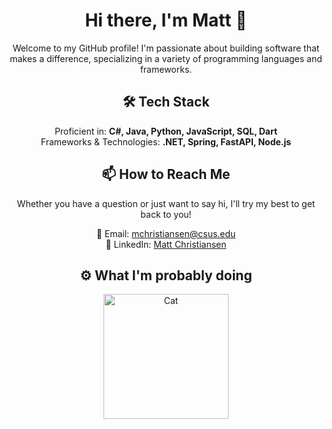 <h1 align="center">Hi there, I'm Matt 👋</h1>

<p align="center">
  Welcome to my GitHub profile! I'm passionate about building software that makes a difference, specializing in a variety of programming languages and frameworks.
</p>

<h2 align="center">🛠 Tech Stack</h2>
<p align="center">
  Proficient in: <strong>C#, Java, Python, JavaScript, SQL, Dart</strong><br>
  Frameworks & Technologies: <strong>.NET, Spring, FastAPI, Node.js</strong>
</p>

<h2 align="center">📫 How to Reach Me</h2>
<p align="center">
  Whether you have a question or just want to say hi, I'll try my best to get back to you!
</p>

<p align="center">
  📧 Email: <a href="mailto:mchristiansen@csus.edu">mchristiansen@csus.edu</a><br>
  🔗 LinkedIn: <a href="https://www.linkedin.com/in/matt-christiansen-239709149/">Matt Christiansen</a>
</p>

<h2 align="center">⚙️ What I'm probably doing</h2>
<p align="center">
  <img src="https://media1.tenor.com/m/GOj9ZF_-ZOcAAAAC/cat.gif" alt="Cat" width="200"/>
</p>

